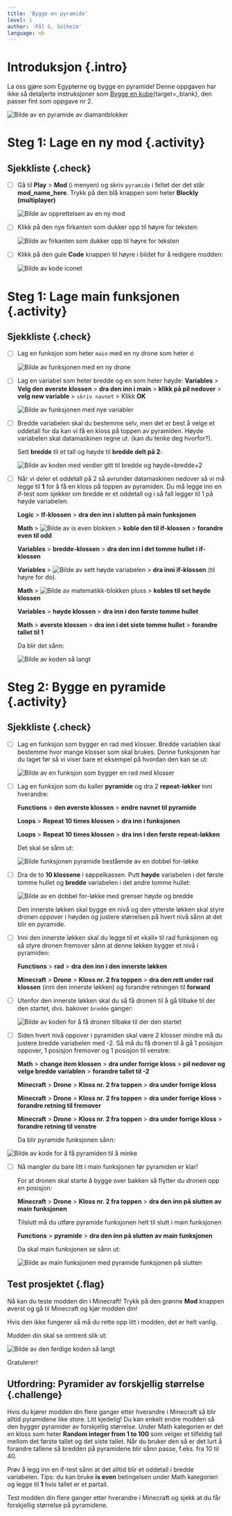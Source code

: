```yaml
---
title: 'Bygge en pyramide'
level: 1
author: 'Pål G. Solheim'
language: nb
---
```



# Introduksjon {.intro}

La oss gjøre som Egypterne og bygge en pyramide! Denne oppgaven har ikke så
detaljerte instruksjoner som [Bygge en kube](../bygge_en_kube/bygge_en_kube.html){target=_blank}, den passer fint som oppgave nr 2.

![Bilde av en pyramide av diamantblokker](./intro.png)


# Steg 1: Lage en ny mod {.activity}

## Sjekkliste {.check}

- [ ] Gå til **Play** &gt; **Mod** (i menyen) og skriv `pyramide` i feltet der
      det står **mod\_name\_here**. Trykk på den blå knappen som heter **Blockly
      (multiplayer)**

  ![Bilde av opprettelsen av en ny mod](image1.png)

- [ ] Klikk på den nye firkanten som dukker opp til høyre for teksten:

  ![Bilde av firkanten som dukker opp til høyre for teksten](image2.png)

- [ ] Klikk på den gule **Code** knappen til høyre i bildet for å redigere
      modden:

  ![Bilde av kode iconet](image3.png)


# Steg 1: Lage main funksjonen {.activity}

## Sjekkliste {.check}

- [ ] Lag en funksjon som heter `main` med en ny drone som heter `d`:

  ![Bilde av funksjonen med en ny drone](image4.png)

- [ ] Lag en variabel som heter bredde og en som heter høyde: **Variables** &gt;
  **Velg den øverste klossen** &gt; **dra den inn i main** &gt; **klikk på pil
  nedover** &gt; **velg new variable** &gt; `skriv navnet` &gt; Klikk **OK**

  ![Bilde av funksjonen med nye variabler](image5.png)

- [ ] Bredde variabelen skal du bestemme selv, men det er best å velge et
  oddetall for da kan vi få en kloss på toppen av pyramiden. Høyde variabelen
  skal datamaskinen regne ut. (kan du tenke deg hvorfor?).

  Sett **bredde** til et tall og høyde til **bredde delt på 2**:

  ![Bilde av koden med verdier gitt til bredde og høyde=bredde+2](image6.png)

- [ ] Når vi deler et oddetall på 2 så avrunder datamaskinen nedover så vi må
  legge til **1** for å få en kloss på toppen av pyramiden. Du må legge inn en
  if-test som sjekker om bredde er et oddetall og i så fall legger til 1 på
  høyde variabelen.

  **Logic** &gt; **If-klossen** &gt; **dra den inn i slutten på main
  funksjonen**

  **Math** &gt; ![Bilde av is even blokken](image7.png) &gt; **koble den til
  if-klossen** &gt; **forandre even til odd**

  **Variables** &gt; **bredde-klossen** &gt; **dra den inn i det tomme hullet i
  if-klossen**

  **Variables** &gt; ![Bilde av sett høyde variabelen](image8.png) &gt; **dra
  inni if-klossen** (til høyre for do).

  **Math** &gt; ![Bilde av matematikk-blokken pluss](image9.png) &gt; **kobles
  til set høyde klossen**

  **Variables** &gt; **høyde klossen** &gt; **dra inn i den første tomme
  hullet**

  **Math** &gt; **øverste klossen** &gt; **dra inn i det siste tomme hullet**
  &gt; **forandre tallet til 1**

  Da blir det sånn:

  ![Bilde av koden så langt](image10.png)


# Steg 2: Bygge en pyramide {.activity}

## Sjekkliste {.check}

- [ ] Lag en funksjon som bygger en rad med klosser. Bredde variablen skal
  bestemme hvor mange klosser som skal brukes. Denne funksjonen har du laget før
  så vi viser bare et eksempel på hvordan den kan se ut:

  ![Bilde av en funksjon som bygger en rad med klosser](image11.png)

- [ ] Lag en funksjon som du kaller **pyramide** og dra 2 **repeat-løkker** inni
      hverandre:

  **Functions** &gt; **den øverste klossen** &gt; **endre navnet til pyramide**

  **Loops** &gt; **Repeat 10 times klossen** &gt; **dra inn i funksjonen**

  **Loops** &gt; **Repeat 10 times klossen** &gt; **dra inn i den første repeat-løkken**

  Det skal se sånn ut:

  ![Bilde funksjonen pyramide bestående av en dobbel for-løkke](image12.png)

- [ ] Dra de to **10 klossene** i søppelkassen. Putt **høyde** variabelen i det
  første tomme hullet og **bredde** variabelen i det andre tomme hullet:

  ![Bilde av en dobbel for-løkke med grenser høyde og bredde](image13.png)

    Den innerste løkken skal bygge en nivå og den ytterste løkken skal styre
    dronen oppover i høyden og justere størrelsen på hvert nivå sånn at det blir
    en pyramide.

- [ ] Inni den innerste løkken skal du legge til et «kall» til rad funksjonen og
  så styre dronen fremover sånn at denne løkken bygger et nivå i pyramiden:

  **Functions** &gt; **rad** &gt; **dra den inn i den innerste løkken**

  **Minecraft** &gt; **Drone** &gt; **Kloss nr. 2 fra toppen** &gt; **dra den
  rett under rad klossen** (inni den innerste løkken) og forandre retningen til
  **forward**

- [ ] Utenfor den innerste løkken skal du så få dronen til å gå tilbake til der
  den startet, dvs. bakover `bredde` ganger:

  ![Bilde av koden for å få dronen tilbake til der den startet](image14.png)

- [ ] Siden hvert nivå oppover i pyramiden skal være 2 klosser mindre må du
  justere bredde variabelen med -2. Så må du få dronen til å gå 1 posisjon
  oppover, 1 posisjon fremover og 1 posisjon til venstre:

  **Math** &gt; **change item klossen** &gt; **dra under forrige kloss** &gt;
  **pil nedover og velge bredde variablen** &gt; **forandre tallet til -2**

  **Minecraft** &gt; **Drone** &gt; **Kloss nr. 2 fra toppen** &gt; **dra under
  forrige kloss**

  **Minecraft** &gt; **Drone** &gt; **Kloss nr. 2 fra toppen** &gt; **dra under
  forrige kloss** &gt; **forandre retning til fremover**

  **Minecraft** &gt; **Drone** &gt; **Kloss nr. 2 fra toppen** &gt; **dra under
  forrige kloss** &gt; **forandre retning til venstre**

  Da blir pyramide funksjonen sånn:

![Bilde av kode for å få pyramiden til å minke](image15.png)

- [ ] Nå mangler du bare litt i main funksjonen før pyramiden er klar!

  For at dronen skal starte å bygge over bakken så flytter du dronen opp en
  posisjon:

  **Minecraft** &gt; **Drone** &gt; **Kloss nr. 2 fra toppen** &gt; **dra den
  inn på slutten av main funksjonen**

  Tilslutt må du utføre pyramide funksjonen helt til slutt i main funksjonen

  **Functions** &gt; **pyramide** &gt; **dra den inn på slutten av main
  funksjonen**

  Da skal main funksjonen se sånn ut:

  ![Bilde av main funksjonen med pyramide funksjonen på slutten](image16.png)

## Test prosjektet {.flag}

Nå kan du teste modden din i Minecraft! Trykk på den grønne **Mod** knappen
øverst og gå til Minecraft og kjør modden din!

Hvis den ikke fungerer så må du rette opp litt i modden, det er helt vanlig.

Modden din skal se omtrent slik ut:

![Bilde av den ferdige koden så langt](image17.png)

Gratulerer!

## Utfordring: Pyramider av forskjellig størrelse {.challenge}

Hvis du kjører modden din flere ganger etter hverandre i Minecraft så blir
alltid pyramidene like store. Litt kjedelig! Du kan enkelt endre modden så den
bygger pyramider av forskjellig størrelse. Under Math kategorien er det en kloss
som heter **Random integer from 1 to 100** som velger et tilfeldig tall mellom
det første tallet og det siste tallet. Når du bruker den så er det lurt å
forandre tallene så bredden på pyramidene blir sånn passe, f.eks. fra 10 til 40.

Prøv å legg inn en if-test sånn at det alltid blir et oddetall i bredde
variabelen. Tips: du kan bruke **is even** betingelsen under Math kategorien og
legge til **1** hvis tallet er et partall.

Test modden din flere ganger etter hverandre i Minecraft og sjekk at du får
forskjellig størrelse på pyramidene.
